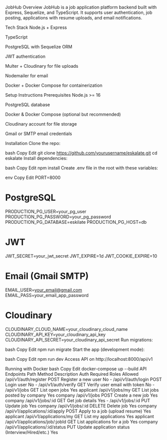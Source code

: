 JobHub
Overview
JobHub is a job application platform backend built with Express, Sequelize, and TypeScript. It supports user authentication, job posting, applications with resume uploads, and email notifications.

Tech Stack
Node.js + Express

TypeScript

PostgreSQL with Sequelize ORM

JWT authentication

Multer + Cloudinary for file uploads

Nodemailer for email

Docker + Docker Compose for containerization

Setup Instructions
Prerequisites
Node.js >= 16

PostgreSQL database

Docker & Docker Compose (optional but recommended)

Cloudinary account for file storage

Gmail or SMTP email credentials

Installation
Clone the repo:

bash
Copy
Edit
git clone https://github.com/yourusername/eskalate.git
cd eskalate
Install dependencies:

bash
Copy
Edit
npm install
Create .env file in the root with these variables:

env
Copy
Edit
PORT=8000

# PostgreSQL
PRODUCTION_PG_USER=your_pg_user
PRODUCTION_PG_PASSWORD=your_pg_password
PRODUCTION_PG_DATABASE=eskilate
PRODUCTION_PG_HOST=db

# JWT
JWT_SECRET=your_jwt_secret
JWT_EXPIRE=1d
JWT_COOKIE_EXPIRE=10

# Email (Gmail SMTP)
EMAIL_USER=your_email@gmail.com
EMAIL_PASS=your_email_app_password

# Cloudinary
CLOUDINARY_CLOUD_NAME=your_cloudinary_cloud_name
CLOUDINARY_API_KEY=your_cloudinary_api_key
CLOUDINARY_API_SECRET=your_cloudinary_api_secret
Run migrations:

bash
Copy
Edit
npm run migrate
Start the app (development mode):

bash
Copy
Edit
npm run dev
Access API on http://localhost:8000/api/v1

Running with Docker
bash
Copy
Edit
docker-compose up --build
API Endpoints
Path	Method	Description	Auth Required	Roles Allowed
/api/v1/auth/register	POST	Register a new user	No	-
/api/v1/auth/login	POST	Login user	No	-
/api/v1/auth/verify	GET	Verify user email with token	No	-
/api/v1/jobs	GET	List open jobs	Yes	applicant
/api/v1/jobs/my	GET	List jobs posted by company	Yes	company
/api/v1/jobs	POST	Create a new job	Yes	company
/api/v1/jobs/:id	GET	Get job details	Yes	-
/api/v1/jobs/:id	PUT	Update job	Yes	company
/api/v1/jobs/:id	DELETE	Delete job	Yes	company
/api/v1/applications/:id/apply	POST	Apply to a job (upload resume)	Yes	applicant
/api/v1/applications/my	GET	List my applications	Yes	applicant
/api/v1/applications/job/:jobId	GET	List applications for a job	Yes	company
/api/v1/applications/:id/status	PUT	Update application status (Interview/Hired/etc.)	Yes
